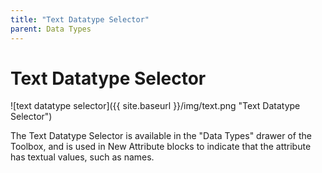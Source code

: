 ```yaml
---
title: "Text Datatype Selector"
parent: Data Types
---
```

# Text Datatype Selector
![text datatype selector]({{ site.baseurl }}/img/text.png "Text Datatype Selector")

The Text Datatype Selector is available in the "Data Types" drawer of the Toolbox, and is used in New Attribute blocks to indicate that the attribute has textual values, such as names.